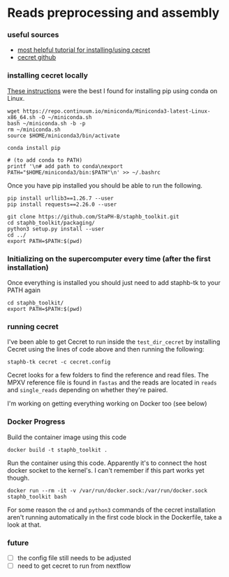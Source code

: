 # Reads preprocessing and assembly

### useful sources

- [most helpful tutorial for installing/using cecret](https://www.protocols.io/view/cecret-workflow-for-sars-cov-2-assembly-and-lineag-by72pzqe.html)
- [cecret github](https://github.com/UPHL-BioNGS/Cecret)

### installing cecret locally

[These instructions](https://developers.google.com/earth-engine/guides/python_install-conda) were the best I found for installing pip using conda on Linux.
```
wget https://repo.continuum.io/miniconda/Miniconda3-latest-Linux-x86_64.sh -O ~/miniconda.sh
bash ~/miniconda.sh -b -p
rm ~/miniconda.sh
source $HOME/miniconda3/bin/activate

conda install pip

# (to add conda to PATH)
printf '\n# add path to conda\nexport PATH="$HOME/miniconda3/bin:$PATH"\n' >> ~/.bashrc
```

Once you have pip installed you should be able to run the following.

```
pip install urllib3==1.26.7 --user
pip install requests==2.26.0 --user

git clone https://github.com/StaPH-B/staphb_toolkit.git
cd staphb_toolkit/packaging/
python3 setup.py install --user
cd ../
export PATH=$PATH:$(pwd)
```

### Initializing on the supercomputer every time (after the first installation)

Once everything is installed you should just need to add staphb-tk to your PATH again

```
cd staphb_toolkit/
export PATH=$PATH:$(pwd)
```

### running cecret

I've been able to get Cecret to run inside the `test_dir_cecret` by installing Cecret using the lines of code above and then running the following:
```
staphb-tk cecret -c cecret.config
```

Cecret looks for a few folders to find the reference and read files. The MPXV reference file is found in `fastas` and the reads are located in `reads` and `single_reads` depending on whether they're paired.

I'm working on getting everything working on Docker too (see below)

### Docker Progress

Build the container image using this code
```
docker build -t staphb_toolkit .
```
Run the container using this code. Apparently it's to connect the host docker socket to the kernel's. I can't remember if this part works yet though.
```
docker run --rm -it -v /var/run/docker.sock:/var/run/docker.sock staphb_toolkit bash
```

For some reason the `cd` and `python3` commands of the cecret installation aren't running automatically in the first code block in the Dockerfile, take a look at that. 


### future

- [ ] the config file still needs to be adjusted 
- [ ] need to get cecret to run from nextflow 
